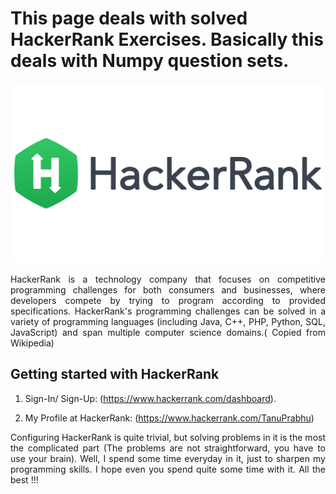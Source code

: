 # This page deals with solved HackerRank Exercises. Basically this deals with Numpy question sets.

<img src="hackerrank.png" >

<p align = "justify"> HackerRank is a technology company that focuses on competitive programming challenges for both consumers and businesses, where developers compete by trying to program according to provided specifications. HackerRank's programming challenges can be solved in a variety of programming languages (including Java, C++, PHP, Python, SQL, JavaScript) and span multiple computer science domains.( Copied from Wikipedia) </p>

<h2> Getting started with HackerRank </h2>

1. Sign-In/ Sign-Up: (https://www.hackerrank.com/dashboard).

2. My Profile at HackerRank: (https://www.hackerrank.com/TanuPrabhu)

<p align = "justify"> Configuring HackerRank is quite trivial, but solving problems in it is the most the complicated part (The problems are not straightforward, you have to use your brain). Well, I spend some time everyday in it, just to sharpen my programming skills. I hope even you spend quite some time with it. All the best !!! </p>
